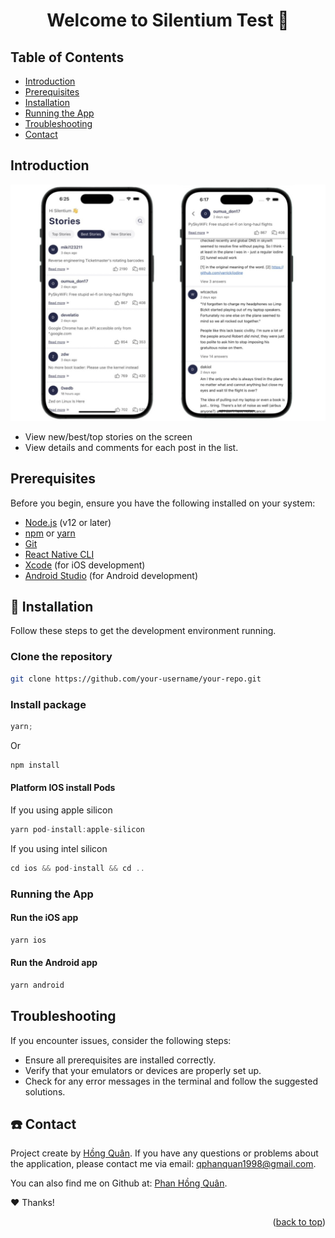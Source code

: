 # <h1 id='top' align="center">Welcome to Silentium Test 👋</h1>

## Table of Contents

- [Introduction](#introduction)
- [Prerequisites](#prerequisites)
- [Installation](#installation)
- [Running the App](#running-the-app)
- [Troubleshooting](#troubleshooting)
- [Contact](#contact)

## Introduction

![Project Logo](./demo.jpg)

- View new/best/top stories on the screen
- View details and comments for each post in the list.

## Prerequisites

Before you begin, ensure you have the following installed on your system:

- [Node.js](https://nodejs.org/) (v12 or later)
- [npm](https://www.npmjs.com/) or [yarn](https://yarnpkg.com/)
- [Git](https://git-scm.com/)
- [React Native CLI](https://reactnative.dev/docs/environment-setup)
- [Xcode](https://developer.apple.com/xcode/) (for iOS development)
- [Android Studio](https://developer.android.com/studio) (for Android development)

## 📲 Installation

Follow these steps to get the development environment running.

### Clone the repository

```sh
git clone https://github.com/your-username/your-repo.git
```

### Install package

```javascript
yarn;
```

Or

```javascript
npm install
```

#### Platform IOS install Pods

If you using apple silicon

```javascript
yarn pod-install:apple-silicon
```

If you using intel silicon

```javascript
cd ios && pod-install && cd ..
```

### Running the App

#### Run the iOS app

```javascript
yarn ios
```

#### Run the Android app

```javascript
yarn android
```

## Troubleshooting

If you encounter issues, consider the following steps:

- Ensure all prerequisites are installed correctly.
- Verify that your emulators or devices are properly set up.
- Check for any error messages in the terminal and follow the suggested solutions.

## ☎️ Contact

Project create by [Hồng Quân](https://github.com/fishryanie). If you have any questions or problems about the application, please contact me via email: [qphanquan1998@gmail.com](qphanquan1998@gmail.com).

You can also find me on Github at: [Phan Hồng Quân](https://github.com/fishryanie).

❤️ Thanks!

<p align="right">(<a href="#top">back to top</a>)</p>
